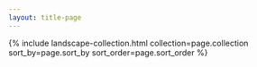 ```yaml
---
layout: title-page
---
```


<div class="project-grid">
  {% include landscape-collection.html collection=page.collection sort_by=page.sort_by sort_order=page.sort_order %}
</div> 
